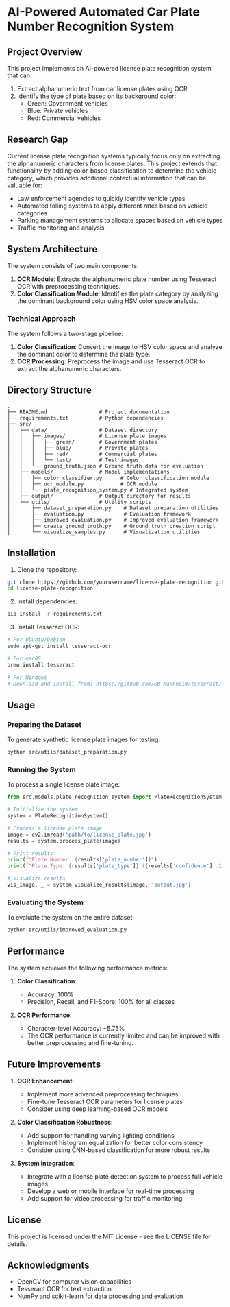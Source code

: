 # AI-Powered Automated Car Plate Number Recognition System

## Project Overview

This project implements an AI-powered license plate recognition system that can:
1. Extract alphanumeric text from car license plates using OCR
2. Identify the type of plate based on its background color:
   - Green: Government vehicles
   - Blue: Private vehicles
   - Red: Commercial vehicles

## Research Gap

Current license plate recognition systems typically focus only on extracting the alphanumeric characters from license plates. This project extends that functionality by adding color-based classification to determine the vehicle category, which provides additional contextual information that can be valuable for:

- Law enforcement agencies to quickly identify vehicle types
- Automated tolling systems to apply different rates based on vehicle categories
- Parking management systems to allocate spaces based on vehicle types
- Traffic monitoring and analysis

## System Architecture

The system consists of two main components:

1. **OCR Module**: Extracts the alphanumeric plate number using Tesseract OCR with preprocessing techniques.
2. **Color Classification Module**: Identifies the plate category by analyzing the dominant background color using HSV color space analysis.

### Technical Approach

The system follows a two-stage pipeline:
1. **Color Classification**: Convert the image to HSV color space and analyze the dominant color to determine the plate type.
2. **OCR Processing**: Preprocess the image and use Tesseract OCR to extract the alphanumeric characters.

## Directory Structure

```
.
├── README.md                 # Project documentation
├── requirements.txt          # Python dependencies
├── src/
│   ├── data/                 # Dataset directory
│   │   ├── images/           # License plate images
│   │   │   ├── green/        # Government plates
│   │   │   ├── blue/         # Private plates
│   │   │   ├── red/          # Commercial plates
│   │   │   └── test/         # Test images
│   │   └── ground_truth.json # Ground truth data for evaluation
│   ├── models/               # Model implementations
│   │   ├── color_classifier.py      # Color classification module
│   │   ├── ocr_module.py            # OCR module
│   │   └── plate_recognition_system.py # Integrated system
│   ├── output/               # Output directory for results
│   └── utils/                # Utility scripts
│       ├── dataset_preparation.py    # Dataset preparation utilities
│       ├── evaluation.py             # Evaluation framework
│       ├── improved_evaluation.py    # Improved evaluation framework
│       ├── create_ground_truth.py    # Ground truth creation script
│       └── visualize_samples.py      # Visualization utilities
```

## Installation

1. Clone the repository:
```bash
git clone https://github.com/yourusername/license-plate-recognition.git
cd license-plate-recognition
```

2. Install dependencies:
```bash
pip install -r requirements.txt
```

3. Install Tesseract OCR:
```bash
# For Ubuntu/Debian
sudo apt-get install tesseract-ocr

# For macOS
brew install tesseract

# For Windows
# Download and install from: https://github.com/UB-Mannheim/tesseract/wiki
```

## Usage

### Preparing the Dataset

To generate synthetic license plate images for testing:

```bash
python src/utils/dataset_preparation.py
```

### Running the System

To process a single license plate image:

```python
from src.models.plate_recognition_system import PlateRecognitionSystem

# Initialize the system
system = PlateRecognitionSystem()

# Process a license plate image
image = cv2.imread('path/to/license_plate.jpg')
results = system.process_plate(image)

# Print results
print(f"Plate Number: {results['plate_number']}")
print(f"Plate Type: {results['plate_type']} ({results['confidence']:.1f}%)")

# Visualize results
vis_image, _ = system.visualize_results(image, 'output.jpg')
```

### Evaluating the System

To evaluate the system on the entire dataset:

```bash
python src/utils/improved_evaluation.py
```

## Performance

The system achieves the following performance metrics:

1. **Color Classification**:
   - Accuracy: 100%
   - Precision, Recall, and F1-Score: 100% for all classes

2. **OCR Performance**:
   - Character-level Accuracy: ~5.75%
   - The OCR performance is currently limited and can be improved with better preprocessing and fine-tuning.

## Future Improvements

1. **OCR Enhancement**:
   - Implement more advanced preprocessing techniques
   - Fine-tune Tesseract OCR parameters for license plates
   - Consider using deep learning-based OCR models

2. **Color Classification Robustness**:
   - Add support for handling varying lighting conditions
   - Implement histogram equalization for better color consistency
   - Consider using CNN-based classification for more robust results

3. **System Integration**:
   - Integrate with a license plate detection system to process full vehicle images
   - Develop a web or mobile interface for real-time processing
   - Add support for video processing for traffic monitoring

## License

This project is licensed under the MIT License - see the LICENSE file for details.

## Acknowledgments

- OpenCV for computer vision capabilities
- Tesseract OCR for text extraction
- NumPy and scikit-learn for data processing and evaluation